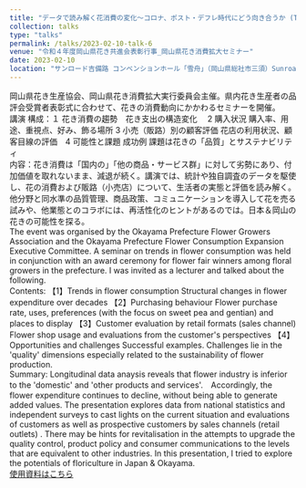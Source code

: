 ```yaml
---
title: "データで読み解く花消費の変化～コロナ、ポスト・デフレ時代にどう向き合うか (The changing phase of flower consumption seen through the time-series data - how to face the post-corona post-deflation era)"
collection: talks
type: "talks"
permalink: /talks/2023-02-10-talk-6
venue: "令和４年度岡山県花き共進会表彰行事_岡山県花き消費拡大セミナー"
date: 2023-02-10
location: "サンロード吉備路 コンベンションホール「雪舟」（岡山県総社市三須）Sunroad Kibiji, Sojya, Okayama pref, Japan"
---
```


岡山県花き生産協会、岡山県花き消費拡大実行委員会主催。県内花き生産者の品評会受賞者表彰式に合わせて、花きの消費動向にかかわるセミナーを開催。  
講演 構成：１ 花き消費の趨勢　花き支出の構造変化 　2 購入状況  購入率、用途、重視点、好み、飾る場所 3  小売（販路）別の顧客評価  花店の利用状況、顧客目線の評価　4 可能性と課題 成功例  課題は花きの「品質」とサステナビリティ  
内容：花き消費は「国内の」「他の商品・サービス群」に対して劣勢にあり、付加価値を取れないまま、減退が続く。講演では、統計や独自調査のデータを駆使し、花の消費および販路（小売店）について、生活者の実態と評価を読み解く。他分野と同水準の品質管理、商品政策、コミュニケーションを導入して花を売る試みや、他業態とのコラボには、再活性化のヒントがあるのでは。日本＆岡山の花きの可能性を探る。  
The event was organised by the Okayama Prefecture Flower Growers Association and the Okayama Prefecture Flower Consumption Expansion Executive Committee. A seminar on trends in flower consumption was held in conjunction with an award ceremony for flower fair winners among floral growers in the prefecture. I was invited as a lecturer and talked about the following.  
Contents: 【1】Trends in flower consumption  Structural changes in flower expenditure over decades   【2】Purchasing behaviour  Flower purchase rate, uses, preferences (with the focus on sweet pea and gentian) and places to display   【3】Customer evaluation by retail formats (sales channel)   Flower shop usage and evaluations from the customer's perspectives   【4】Opportunities and challenges   Successful examples. Challenges lie in the 'quality' dimensions especially related to the sustainability of flower production.  
Summary: Longitudinal data anaysis reveals that flower industry is inferior to the 'domestic' and 'other products and services'.　Accordingly, the flower expenditure continues to decline, without being able to generate added values.  The presentation explores data from national statistics and independent surveys to cast lights on the current situation and evaluations of customers as well as prospective customers by sales channels (retail outlets) . There may be hints for revitalisation in the attempts to upgrade the quality control, product policy and consumer communications to the levels that are equivalent to other industries.  In this presentation, I tried to explore the potentials of floriculture in Japan & Okayama.  
[使用資料はこちら](http://dx.doi.org/10.13140/RG.2.2.16282.31689)  


